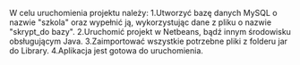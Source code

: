 W celu uruchomienia projektu należy:
1.Utworzyć bazę danych MySQL o nazwie "szkola" oraz wypełnić ją, wykorzystując dane z pliku o nazwie "skrypt_do bazy".
2.Uruchomić projekt w Netbeans, bądź innym środowisku obsługującym Java.
3.Zaimportować wszystkie potrzebne pliki z folderu jar do Library.
4.Aplikacja jest gotowa do uruchomienia.
